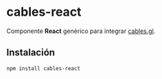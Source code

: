 # cables-react

Componente **React** genérico para integrar [cables.gl](https://cables.gl).

## Instalación

```bash
npm install cables-react